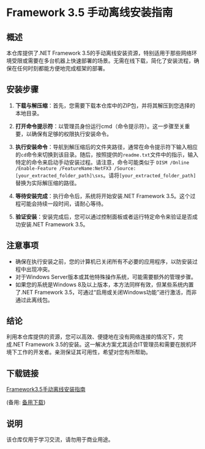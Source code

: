 # Framework 3.5 手动离线安装指南

## 概述

本仓库提供了.NET Framework 3.5的手动离线安装资源，特别适用于那些网络环境受限或需要在多台机器上快速部署的场景。无需在线下载，简化了安装流程，确保在任何时刻都能方便地完成框架的部署。

## 安装步骤

1. **下载与解压缩**：首先，您需要下载本仓库中的ZIP包，并将其解压到您选择的本地目录。

2. **打开命令提示符**：以管理员身份运行cmd（命令提示符）。这一步骤至关重要，以确保有足够的权限执行安装命令。

3. **执行安装命令**：导航到解压缩后的文件夹路径，通常在命令提示符下输入相应的`cd`命令来切换到该目录。随后，按照提供的`readme.txt`文件中的指示，输入特定的命令来启动手动安装过程。请注意，命令可能类似于 `DISM /Online /Enable-Feature /FeatureName:NetFX3 /Source:[your_extracted_folder_path]\sxs`。请将`[your_extracted_folder_path]`替换为实际解压缩的路径。

4. **等待安装完成**：执行命令后，系统将开始安装.NET Framework 3.5。这个过程可能会持续一段时间，请耐心等待。

5. **验证安装**：安装完成后，您可以通过控制面板或者运行特定命令来验证是否成功安装.NET Framework 3.5。

## 注意事项

- 确保在执行安装之前，您的计算机已关闭所有不必要的应用程序，以防安装过程中出现冲突。
- 对于Windows Server版本或其他特殊操作系统，可能需要额外的管理步骤。
- 如果您的系统是Windows 8及以上版本，本方法同样有效，但某些系统内置了.NET Framework 3.5，可通过“启用或关闭Windows功能”进行激活，而非通过此离线包。

## 结论

利用本仓库提供的资源，您可以高效、便捷地在没有网络连接的情况下，完成.NET Framework 3.5的安装。这一解决方案尤其适合IT管理员和需要在脱机环境下工作的开发者。亲测保证其可用性，希望对您有所帮助。

## 下载链接
[Framework3.5手动离线安装指南](https://pan.quark.cn/s/cc9b0f5a1f7e) 

(备用: [备用下载](https://pan.baidu.com/s/1sHE9JL78dJsLT9Cy7JziRA?pwd=1234))

## 说明

该仓库仅用于学习交流，请勿用于商业用途。
